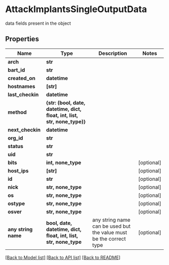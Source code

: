 # AttackImplantsSingleOutputData

data fields present in the object

## Properties
Name | Type | Description | Notes
------------ | ------------- | ------------- | -------------
**arch** | **str** |  | 
**bart_id** | **str** |  | 
**created_on** | **datetime** |  | 
**hostnames** | **[str]** |  | 
**last_checkin** | **datetime** |  | 
**method** | **{str: (bool, date, datetime, dict, float, int, list, str, none_type)}** |  | 
**next_checkin** | **datetime** |  | 
**org_id** | **str** |  | 
**status** | **str** |  | 
**uid** | **str** |  | 
**bits** | **int, none_type** |  | [optional] 
**host_ips** | **[str]** |  | [optional] 
**id** | **str** |  | [optional] 
**nick** | **str, none_type** |  | [optional] 
**os** | **str, none_type** |  | [optional] 
**ostype** | **str, none_type** |  | [optional] 
**osver** | **str, none_type** |  | [optional] 
**any string name** | **bool, date, datetime, dict, float, int, list, str, none_type** | any string name can be used but the value must be the correct type | [optional]

[[Back to Model list]](../README.md#documentation-for-models) [[Back to API list]](../README.md#documentation-for-api-endpoints) [[Back to README]](../README.md)


